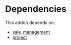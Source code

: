 # Dependencies

This addon depends on:

- [sale_management](https://github.com/bringout/oca-ocb-sale/tree/b79cef0fc454482466e93989011360a14a738822/odoo-bringout-oca-ocb-sale_management)
- [project](https://github.com/bringout/oca-ocb-project/tree/0d1c7433d529f82be405546874765eaabd2dfdb6/odoo-bringout-oca-ocb-project)
